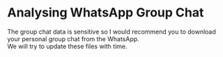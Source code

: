 # Analysing WhatsApp Group Chat
The group chat data is sensitive so I would recommend you to download your personal group chat from the WhatsApp.<br />
We will try to update these files with time.<br />

